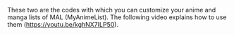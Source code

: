 These two are the codes with which you can customize your anime and manga lists of MAL (MyAnimeList). The following video explains how to use them (https://youtu.be/kghNX7ILP50).
